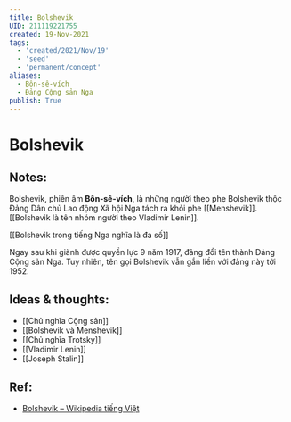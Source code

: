 ```yaml
---
title: Bolshevik
UID: 211119221755
created: 19-Nov-2021
tags:
  - 'created/2021/Nov/19'
  - 'seed'
  - 'permanent/concept'
aliases:
  - Bôn-sê-vích
  - Đảng Cộng sản Nga
publish: True
---
```

# Bolshevik

## Notes:
Bolshevik, phiên âm **Bôn-sê-vích**, là những người theo phe Bolshevik thộc Đảng Dân chủ Lao động Xã hội Nga tách ra khỏi phe [[Menshevik]]. [[Bolshevik là tên nhóm người theo Vladimir Lenin]].

[[Bolshevik trong tiếng Nga nghĩa là đa số]]

Ngay sau khi giành được quyền lực 9 năm 1917, đảng đổi tên thành Đảng Cộng sản Nga. Tuy nhiên, tên gọi Bolshevik vẫn gắn liền với đảng này tới 1952.

## Ideas & thoughts:
- [[Chủ nghĩa Cộng sản]]
- [[Bolshevik và Menshevik]]
- [[Chủ nghĩa Trotsky]]
- [[Vladimir Lenin]]
- [[Joseph Stalin]]

## Ref:
- [Bolshevik – Wikipedia tiếng Việt](https://vi.wikipedia.org/wiki/Bolshevik)
